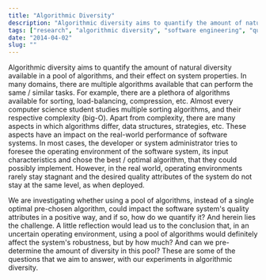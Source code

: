 ```yaml
---
title: "Algorithmic Diversity"
description: "Algorithmic diversity aims to quantify the amount of natural diversity available in a pool of algorithms, and their effect on system properties"
tags: ["research", "algorithmic diversity", "software engineering", "quality attributes", "diversify-project"]
date: "2014-04-02"
slug: ""
---
```

Algorithmic diversity aims to quantify the amount of natural diversity available in a pool of algorithms, and their effect on system properties. <!--more--> In many domains, 
there are multiple algorithms available that can perform the same / similar tasks. For example, there are a plethora of algorithms available for sorting, load-balancing,
compression, etc. Almost every computer science student studies multiple sorting algorithms, and their respective complexity (big-O). Apart from complexity, there are
many aspects in which algorithms differ, data structures, strategies, etc. These aspects have an impact on the real-world performance of software systems. In most
cases, the developer or system administrator tries to foresee the operating environment of the software system, its input characteristics and chose the best / optimal
algorithm, that they could possibly implement. However, in the real world, operating environments rarely stay stagnant and the desired quality attributes of the system
do not stay at the same level, as when deployed. 

We are investigating whether using a pool of algorithms, instead of a single optimal pre-chosen algorithm, could impact the software system's quality attributes
in a positive way, and if so, how do we quantify it? And herein lies the challenge. A little reflection would lead us to the conclusion that, in an uncertain 
operating environment, using a pool of algorithms would definitely affect the system's robustness, but by how much? And can we pre-determine the 
amount of diversity in this pool? These are some of the questions that we aim to answer, with our experiments in algorithmic diversity.